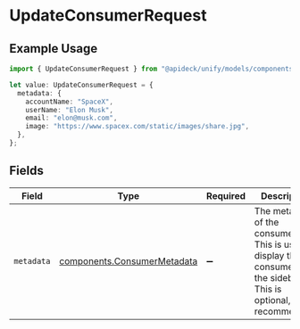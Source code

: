 # UpdateConsumerRequest

## Example Usage

```typescript
import { UpdateConsumerRequest } from "@apideck/unify/models/components";

let value: UpdateConsumerRequest = {
  metadata: {
    accountName: "SpaceX",
    userName: "Elon Musk",
    email: "elon@musk.com",
    image: "https://www.spacex.com/static/images/share.jpg",
  },
};
```

## Fields

| Field                                                                                                                 | Type                                                                                                                  | Required                                                                                                              | Description                                                                                                           |
| --------------------------------------------------------------------------------------------------------------------- | --------------------------------------------------------------------------------------------------------------------- | --------------------------------------------------------------------------------------------------------------------- | --------------------------------------------------------------------------------------------------------------------- |
| `metadata`                                                                                                            | [components.ConsumerMetadata](../../models/components/consumermetadata.md)                                            | :heavy_minus_sign:                                                                                                    | The metadata of the consumer. This is used to display the consumer in the sidebar. This is optional, but recommended. |